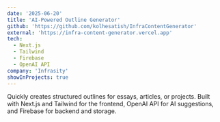 ```yaml
---
date: '2025-06-20'
title: 'AI-Powered Outline Generator'
github: 'https://github.com/kolhesatish/InfraContentGenerator'
external: 'https://infra-content-generator.vercel.app'
tech:
  - Next.js
  - Tailwind
  - Firebase
  - OpenAI API
company: 'Infrasity'
showInProjects: true
---
```


Quickly creates structured outlines for essays, articles, or projects. Built with Next.js and Tailwind for the frontend, OpenAI API for AI suggestions, and Firebase for backend and storage.


